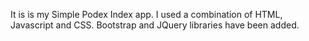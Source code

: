 It is is my Simple Podex Index app.  I used a combination of HTML, Javascript and CSS.  Bootstrap and JQuery libraries have been added.  
 
